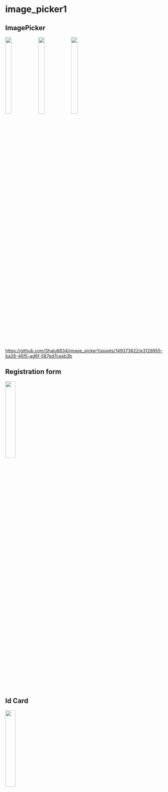 # image_picker1

## ImagePicker


<img src="https://github.com/Shalu6634/image_picker1/assets/149373622/8c52d328-eca6-4ef3-933d-a13d08cf39ca" width = 20%  height = 25%>
<img src="https://github.com/Shalu6634/image_picker1/assets/149373622/2b4d29ce-2689-4047-9662-53d9868c5734" width = 20%  height = 25%>
<img src="https://github.com/Shalu6634/image_picker1/assets/149373622/d2cf12bb-2b24-46ab-84c8-04f51618afcc" width = 20%  height = 25%>

https://github.com/Shalu6634/image_picker1/assets/149373622/e3128955-ba28-46f5-ad6f-587ed7ceeb3b


## Registration form

<img src ="https://github.com/Shalu6634/image_picker1/assets/149373622/6197b6e0-e034-4f5b-9cb4-619d03aa2e68" width = 25%  height = 25%>

##  Id Card

<img src ="https://github.com/Shalu6634/image_picker1/assets/149373622/f0f5a203-d757-4d8f-a2b3-1092c9c33246" width = 25%  height = 25%>




